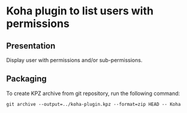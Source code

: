 # Koha plugin to list users with permissions

## Presentation

Display user with permissions and/or sub-permissions.

## Packaging

To create KPZ archive from git repository, run the following command:

``git archive --output=../koha-plugin.kpz --format=zip HEAD -- Koha``

